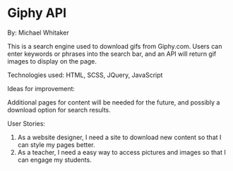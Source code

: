 # Giphy API

By: Michael Whitaker

This is a search engine used to download gifs from Giphy.com. Users can enter keywords
or phrases into the search bar, and an API will return gif images to display on the page.

Technologies used:
HTML,
SCSS,
JQuery,
JavaScript

Ideas for improvement:

Additional pages for content will be needed for the future, and possibly a download option
for search results.

User Stories:

1. As a website designer, I need a site to download new content so that I can style my pages better.
2. As a teacher, I need a easy way to access pictures and images so that I can engage my students.
